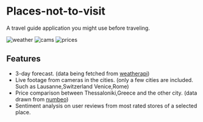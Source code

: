 # Places-not-to-visit

A travel guide application you might use before traveling.

![weather](assets/weather.png)
![cams](assets/cams.png)
![prices](assets/prices.png)

## Features

- 3-day forecast. (data being fetched from [weatherapi](https://www.weatherapi.com/))
- Live footage from cameras in the cities. (only a few cities are included. Such as Lausanne,Switzerland Venice,Rome)
- Price comparison between Thessaloniki,Greece and the other city. (data drawn from [numbeo](https://www.numbeo.com/cost-of-living/))
- Sentiment analysis on user reviews from most rated stores of a selected place.


